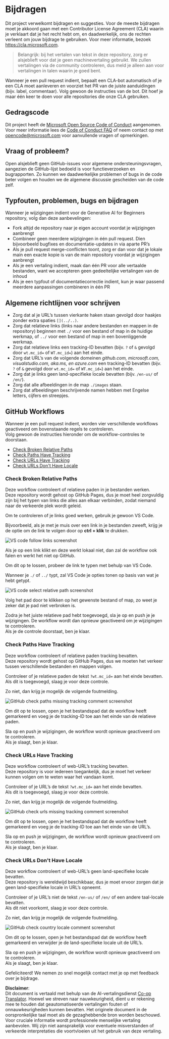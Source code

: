 <!--
CO_OP_TRANSLATOR_METADATA:
{
  "original_hash": "57c41f2af71001a2cff9d8eb797cb843",
  "translation_date": "2025-07-09T06:08:58+00:00",
  "source_file": "CONTRIBUTING.md",
  "language_code": "nl"
}
-->
# Bijdragen

Dit project verwelkomt bijdragen en suggesties. Voor de meeste bijdragen moet je akkoord gaan met een Contributor License Agreement (CLA) waarin je verklaart dat je het recht hebt om, en daadwerkelijk, ons de rechten verleent om jouw bijdrage te gebruiken. Voor meer informatie, bezoek <https://cla.microsoft.com>.

> Belangrijk: bij het vertalen van tekst in deze repository, zorg er alsjeblieft voor dat je geen machinevertaling gebruikt. We zullen vertalingen via de community controleren, dus meld je alleen aan voor vertalingen in talen waarin je goed bent.

Wanneer je een pull request indient, bepaalt een CLA-bot automatisch of je een CLA moet aanleveren en voorziet het PR van de juiste aanduidingen (bijv. label, commentaar). Volg gewoon de instructies van de bot. Dit hoef je maar één keer te doen voor alle repositories die onze CLA gebruiken.

## Gedragscode

Dit project heeft de [Microsoft Open Source Code of Conduct](https://opensource.microsoft.com/codeofconduct/?WT.mc_id=academic-105485-koreyst) aangenomen.  
Voor meer informatie lees de [Code of Conduct FAQ](https://opensource.microsoft.com/codeofconduct/faq/?WT.mc_id=academic-105485-koreyst) of neem contact op met [opencode@microsoft.com](mailto:opencode@microsoft.com) voor aanvullende vragen of opmerkingen.

## Vraag of probleem?

Open alsjeblieft geen GitHub-issues voor algemene ondersteuningsvragen, aangezien de GitHub-lijst bedoeld is voor functieverzoeken en bugrapporten. Zo kunnen we daadwerkelijke problemen of bugs in de code beter volgen en houden we de algemene discussie gescheiden van de code zelf.

## Typfouten, problemen, bugs en bijdragen

Wanneer je wijzigingen indient voor de Generative AI for Beginners repository, volg dan deze aanbevelingen:

* Fork altijd de repository naar je eigen account voordat je wijzigingen aanbrengt  
* Combineer geen meerdere wijzigingen in één pull request. Dien bijvoorbeeld bugfixes en documentatie-updates in via aparte PR’s  
* Als je pull request merge-conflicten toont, zorg er dan voor dat je lokale main een exacte kopie is van de main repository voordat je wijzigingen aanbrengt  
* Als je een vertaling indient, maak dan één PR voor alle vertaalde bestanden, want we accepteren geen gedeeltelijke vertalingen van de inhoud  
* Als je een typfout of documentatiecorrectie indient, kun je waar passend meerdere aanpassingen combineren in één PR

## Algemene richtlijnen voor schrijven

- Zorg dat al je URL’s tussen vierkante haken staan gevolgd door haakjes zonder extra spaties `[](../..)`.  
- Zorg dat relatieve links (links naar andere bestanden en mappen in de repository) beginnen met `./` voor een bestand of map in de huidige werkmap, of `../` voor een bestand of map in een bovenliggende werkmap.  
- Zorg dat relatieve links een tracking-ID bevatten (bijv. `?` of `&` gevolgd door `wt.mc_id=` of `WT.mc_id=`) aan het einde.  
- Zorg dat URL’s van de volgende domeinen _github.com, microsoft.com, visualstudio.com, aka.ms, en azure.com_ een tracking-ID bevatten (bijv. `?` of `&` gevolgd door `wt.mc_id=` of `WT.mc_id=`) aan het einde.  
- Zorg dat je links geen land-specifieke locale bevatten (bijv. `/en-us/` of `/en/`).  
- Zorg dat alle afbeeldingen in de map `./images` staan.  
- Zorg dat afbeeldingen beschrijvende namen hebben met Engelse letters, cijfers en streepjes.

## GitHub Workflows

Wanneer je een pull request indient, worden vier verschillende workflows geactiveerd om bovenstaande regels te controleren.  
Volg gewoon de instructies hieronder om de workflow-controles te doorstaan.

- [Check Broken Relative Paths](../..)  
- [Check Paths Have Tracking](../..)  
- [Check URLs Have Tracking](../..)  
- [Check URLs Don't Have Locale](../..)

### Check Broken Relative Paths

Deze workflow controleert of relatieve paden in je bestanden werken.  
Deze repository wordt gehost op GitHub Pages, dus je moet heel zorgvuldig zijn bij het typen van links die alles aan elkaar verbinden, zodat niemand naar de verkeerde plek wordt geleid.

Om te controleren of je links goed werken, gebruik je gewoon VS Code.

Bijvoorbeeld, als je met je muis over een link in je bestanden zweeft, krijg je de optie om de link te volgen door op **ctrl + klik** te drukken.

![VS code follow links screenshot](../../translated_images/vscode-follow-link.85520ab6a1237adcf01cc9cd8c228ce7b32ae685a034250bd5109e2682b9dfca.nl.png)

Als je op een link klikt en deze werkt lokaal niet, dan zal de workflow ook falen en werkt het niet op GitHub.

Om dit op te lossen, probeer de link te typen met behulp van VS Code.

Wanneer je `./` of `../` typt, zal VS Code je opties tonen op basis van wat je hebt getypt.

![VS code select relative path screenshot](../../translated_images/vscode-select-relative-path.3804eb73c3a9e5f2d345e3d3288f8173a9e584254d0e505d8bcbc6461dbf1f6c.nl.png)

Volg het pad door te klikken op het gewenste bestand of map, zo weet je zeker dat je pad niet verbroken is.

Zodra je het juiste relatieve pad hebt toegevoegd, sla je op en push je je wijzigingen. De workflow wordt dan opnieuw geactiveerd om je wijzigingen te controleren.  
Als je de controle doorstaat, ben je klaar.

### Check Paths Have Tracking

Deze workflow controleert of relatieve paden tracking bevatten.  
Deze repository wordt gehost op GitHub Pages, dus we moeten het verkeer tussen verschillende bestanden en mappen volgen.

Controleer of je relatieve paden de tekst `?wt.mc_id=` aan het einde bevatten.  
Als dit is toegevoegd, slaag je voor deze controle.

Zo niet, dan krijg je mogelijk de volgende foutmelding.

![GitHub check paths missing tracking comment screenshot](../../translated_images/github-check-paths-missing-tracking-comment.880d4afe03e898ffadeebe0f61f7fdea7525c25238bead9fecabc81a0a83b1c0.nl.png)

Om dit op te lossen, open je het bestandspad dat de workflow heeft gemarkeerd en voeg je de tracking-ID toe aan het einde van de relatieve paden.

Sla op en push je wijzigingen, de workflow wordt opnieuw geactiveerd om te controleren.  
Als je slaagt, ben je klaar.

### Check URLs Have Tracking

Deze workflow controleert of web-URL’s tracking bevatten.  
Deze repository is voor iedereen toegankelijk, dus je moet het verkeer kunnen volgen om te weten waar het vandaan komt.

Controleer of je URL’s de tekst `?wt.mc_id=` aan het einde bevatten.  
Als dit is toegevoegd, slaag je voor deze controle.

Zo niet, dan krijg je mogelijk de volgende foutmelding.

![GitHub check urls missing tracking comment screenshot](../../translated_images/github-check-urls-missing-tracking-comment.1bd00d20b24a1e2e3179e59e1bd7d44f16637a1bb1ab265562565251166841ef.nl.png)

Om dit op te lossen, open je het bestandspad dat de workflow heeft gemarkeerd en voeg je de tracking-ID toe aan het einde van de URL’s.

Sla op en push je wijzigingen, de workflow wordt opnieuw geactiveerd om te controleren.  
Als je slaagt, ben je klaar.

### Check URLs Don't Have Locale

Deze workflow controleert of web-URL’s geen land-specifieke locale bevatten.  
Deze repository is wereldwijd beschikbaar, dus je moet ervoor zorgen dat je geen land-specifieke locale in URL’s opneemt.

Controleer of je URL’s niet de tekst `/en-us/` of `/en/` of een andere taal-locale bevatten.  
Als dit niet voorkomt, slaag je voor deze controle.

Zo niet, dan krijg je mogelijk de volgende foutmelding.

![GitHub check country locale comment screenshot](../../translated_images/github-check-country-locale-comment.2f4fe93228161dee6ec8210f3d6ccc66af6864f6b178b8d96f30818498fba72a.nl.png)

Om dit op te lossen, open je het bestandspad dat de workflow heeft gemarkeerd en verwijder je de land-specifieke locale uit de URL’s.

Sla op en push je wijzigingen, de workflow wordt opnieuw geactiveerd om te controleren.  
Als je slaagt, ben je klaar.

Gefeliciteerd! We nemen zo snel mogelijk contact met je op met feedback over je bijdrage.

**Disclaimer**:  
Dit document is vertaald met behulp van de AI-vertalingsdienst [Co-op Translator](https://github.com/Azure/co-op-translator). Hoewel we streven naar nauwkeurigheid, dient u er rekening mee te houden dat geautomatiseerde vertalingen fouten of onnauwkeurigheden kunnen bevatten. Het originele document in de oorspronkelijke taal moet als de gezaghebbende bron worden beschouwd. Voor cruciale informatie wordt professionele menselijke vertaling aanbevolen. Wij zijn niet aansprakelijk voor eventuele misverstanden of verkeerde interpretaties die voortvloeien uit het gebruik van deze vertaling.